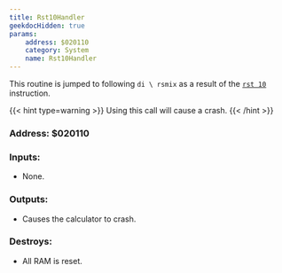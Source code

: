 ```yaml
---
title: Rst10Handler
geekdocHidden: true
params:
    address: $020110
    category: System
    name: Rst10Handler
---
```


This routine is jumped to following `di \ rsmix` as a result of the [`rst 10`](../../../instructions/processor-control/#rst) instruction.

{{< hint type=warning >}}
Using this call will cause a crash.
{{< /hint >}}

### Address: $020110

### Inputs:
* None.

### Outputs:
* Causes the calculator to crash.

### Destroys:
* All RAM is reset.
